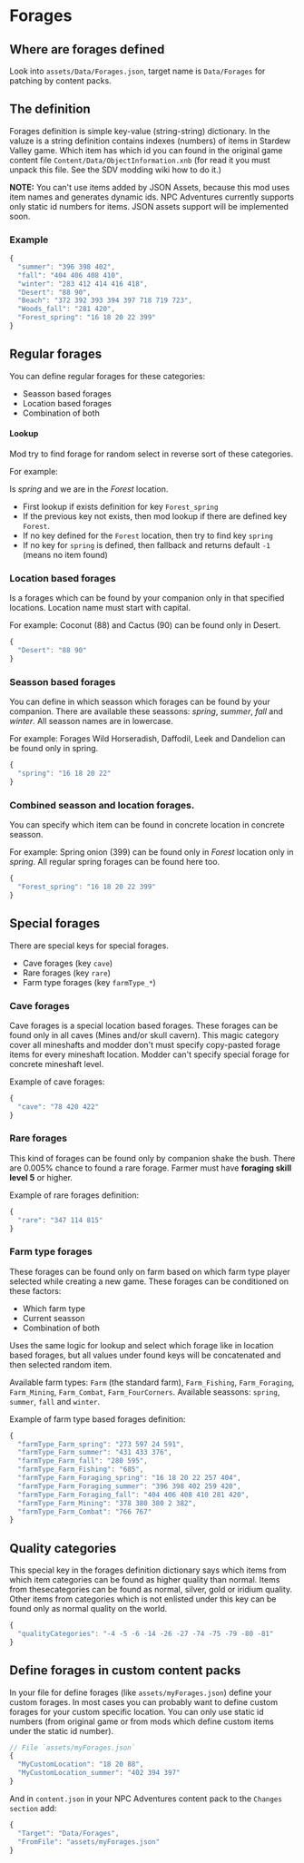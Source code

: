 # Forages

## Where are forages defined

Look into `assets/Data/Forages.json`, target name is `Data/Forages` for patching by content packs.

## The definition

Forages definition is simple key-value (string-string) dictionary. In the valuze is a string definition contains indexes (numbers) of items in Stardew Valley game. Which item has which id you can found in the original game content file `Content/Data/ObjectInformation.xnb` (for read it you must unpack this file. See the SDV modding wiki how to do it.)

**NOTE:** You can't use items added by JSON Assets, because this mod uses item names and generates dynamic ids. NPC Adventures currently supports only static id numbers for items. JSON assets support will be implemented soon.

### Example

```js
{
  "summer": "396 398 402",
  "fall": "404 406 408 410",
  "winter": "283 412 414 416 418",
  "Desert": "88 90",
  "Beach": "372 392 393 394 397 718 719 723",
  "Woods_fall": "281 420",
  "Forest_spring": "16 18 20 22 399"
}
```

## Regular forages

You can define regular forages for these categories: 

- Seasson based forages
- Location based forages
- Combination of both

#### Lookup

Mod try to find forage for random select in reverse sort of these categories.

For example:

Is *spring* and we are in the *Forest* location.

- First lookup if exists definition for key `Forest_spring`
- If the previous key not exists, then mod lookup if there are defined key `Forest`.
- If no key defined for the `Forest` location, then try to find key `spring`
- If no key for `spring` is defined, then fallback and returns default `-1` (means no item found)

### Location based forages

Is a forages which can be found by your companion only in that specified locations. Location name must start with capital.

For example: Coconut (88) and Cactus (90) can be found only in Desert.

```js
{
  "Desert": "88 90"
}
```

### Seasson based forages

You can define in which seasson which forages can be found by your companion. There are available these seassons: *spring*, *summer*, *fall* and *winter*. All seasson names are in lowercase.

For example: Forages Wild Horseradish, Daffodil, Leek and Dandelion can be found only in spring.

```js
{
  "spring": "16 18 20 22"
}
```

### Combined seasson and location forages.

You can specify which item can be found in concrete location in concrete seasson.

For example: Spring onion (399) can be found only in *Forest* location only in *spring*. All regular spring forages can be found here too.

```js
{
  "Forest_spring": "16 18 20 22 399"
}
```

## Special forages

There are special keys for special forages.

- Cave forages (key `cave`)
- Rare forages (key `rare`)
- Farm type forages (key `farmType_*`)

### Cave forages

Cave forages is a special location based forages. These forages can be found only in all caves (Mines and/or skull cavern). This magic category cover all mineshafts and modder don't must specify copy-pasted forage items for every mineshaft location. Modder can't specify special forage for concrete mineshaft level.

Example of cave forages:

```js
{
  "cave": "78 420 422"
}
```

### Rare forages

This kind of forages can be found only by companion shake the bush. There are 0.005% chance to found a rare forage. Farmer must have **foraging skill level 5** or higher.

Example of rare forages definition:

```js
{
  "rare": "347 114 815"
}
```

### Farm type forages

These forages can be found only on farm based on which farm type player selected while creating a new game. These forages can be conditioned on these factors:

- Which farm type
- Current seasson
- Combination of both

Uses the same logic for lookup and select which forage like in location based forages, but all values under found keys will be concatenated and then selected random item.

Available farm types: `Farm` (the standard farm), `Farm_Fishing`, `Farm_Foraging`, `Farm_Mining`, `Farm_Combat`, `Farm_FourCorners`.
Available seassons: `spring`, `summer`, `fall` and `winter`.

Example of farm type based forages definition:

```js
{
  "farmType_Farm_spring": "273 597 24 591",
  "farmType_Farm_summer": "431 433 376",
  "farmType_Farm_fall": "280 595",
  "farmType_Farm_Fishing": "685",
  "farmType_Farm_Foraging_spring": "16 18 20 22 257 404",
  "farmType_Farm_Foraging_summer": "396 398 402 259 420",
  "farmType_Farm_Foraging_fall": "404 406 408 410 281 420",
  "farmType_Farm_Mining": "378 380 380 2 382",
  "farmType_Farm_Combat": "766 767"
}
```

## Quality categories

This special key in the forages definition dictionary says which items from which item categories can be found as higher quality than normal. Items from thesecategories can be found as normal, silver, gold or iridium quality. Other items from categories which is not enlisted under this key can be found only as normal quality on the world.

```js
{
  "qualityCategories": "-4 -5 -6 -14 -26 -27 -74 -75 -79 -80 -81"
}
```

## Define forages in custom content packs

In your file for define forages (like `assets/myForages.json`) define your custom forages. In most cases you can probably want to define custom forages for your custom specific location. You can only use static id numbers (from original game or from mods which define custom items under the static id number).

```js
// File `assets/myForages.json`
{
  "MyCustomLocation": "18 20 88",
  "MyCustomLocation_summer": "402 394 397"
}
```

And in `content.json` in your NPC Adventures content pack to the `Changes section` add:

```js
{
  "Target": "Data/Forages",
  "FromFile": "assets/myForages.json"
}
```
